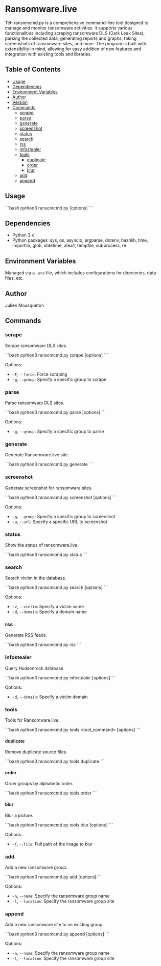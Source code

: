 
# Ransomware.live

Teh ransomcmd.py is a comprehensive command-line tool designed to manage and monitor ransomware activities. It supports various functionalities including scraping ransomware DLS (Dark Leak Sites), parsing the collected data, generating reports and graphs, taking screenshots of ransomware sites, and more. The program is built with extensibility in mind, allowing for easy addition of new features and integration with existing tools and libraries.

## Table of Contents

- [Usage](#usage)
- [Dependencies](#dependencies)
- [Environment Variables](#environment-variables)
- [Author](#author)
- [Version](#version)
- [Commands](#commands)
  - [scrape](#scrape)
  - [parse](#parse)
  - [generate](#generate)
  - [screenshot](#screenshot)
  - [status](#status)
  - [search](#search)
  - [rss](#rss)
  - [infostealer](#infostealer)
  - [tools](#tools)
    - [duplicate](#duplicate)
    - [order](#order)
    - [blur](#blur)
  - [add](#add)
  - [append](#append)

## Usage

\`\`\`bash
python3 ransomcmd.py <command> [options]
\`\`\`

## Dependencies

- Python 3.x
- Python packages: sys, os, asyncio, argparse, dotenv, hashlib, time, importlib, glob, datetime, atexit, tempfile, subprocess, re

## Environment Variables

Managed via a `.env` file, which includes configurations for directories, data files, etc.

## Author

Julien Mousqueton

## Commands

### scrape

Scrape ransomware DLS sites.

\`\`\`bash
python3 ransomcmd.py scrape [options]
\`\`\`

Options:

- `-F`, `--force`: Force scraping
- `-g`, `--group`: Specify a specific group to scrape

### parse

Parse ransomware DLS sites.

\`\`\`bash
python3 ransomcmd.py parse [options]
\`\`\`

Options:

- `-g`, `--group`: Specify a specific group to parse

### generate

Generate Ransomware.live site.

\`\`\`bash
python3 ransomcmd.py generate
\`\`\`

### screenshot

Generate screenshot for ransomware sites.

\`\`\`bash
python3 ransomcmd.py screenshot [options]
\`\`\`

Options:

- `-g`, `--group`: Specify a specific group to screenshot
- `-u`, `--url`: Specify a specific URL to screenshot

### status

Show the status of ransomware.live.

\`\`\`bash
python3 ransomcmd.py status
\`\`\`

### search

Search victim in the database.

\`\`\`bash
python3 ransomcmd.py search [options]
\`\`\`

Options:

- `-v`, `--victim`: Specify a victim name
- `-d`, `--domain`: Specify a domain name

### rss

Generate RSS feeds.

\`\`\`bash
python3 ransomcmd.py rss
\`\`\`

### infostealer

Query Hudsonrock database.

\`\`\`bash
python3 ransomcmd.py infostealer [options]
\`\`\`

Options:

- `-d`, `--domain`: Specify a victim domain

### tools

Tools for Ransomware.live.

\`\`\`bash
python3 ransomcmd.py tools <tool_command> [options]
\`\`\`

#### duplicate

Remove duplicate source files.

\`\`\`bash
python3 ransomcmd.py tools duplicate
\`\`\`

#### order

Order groups by alphabetic order.

\`\`\`bash
python3 ransomcmd.py tools order
\`\`\`

#### blur

Blur a picture.

\`\`\`bash
python3 ransomcmd.py tools blur [options]
\`\`\`

Options:

- `-f`, `--file`: Full path of the image to blur

### add

Add a new ransomware group.

\`\`\`bash
python3 ransomcmd.py add [options]
\`\`\`

Options:

- `-n`, `--name`: Specify the ransomware group name
- `-l`, `--location`: Specify the ransomware group site

### append

Add a new ransomware site to an existing group.

\`\`\`bash
python3 ransomcmd.py append [options]
\`\`\`

Options:

- `-n`, `--name`: Specify the ransomware group name
- `-l`, `--location`: Specify the ransomware group site
